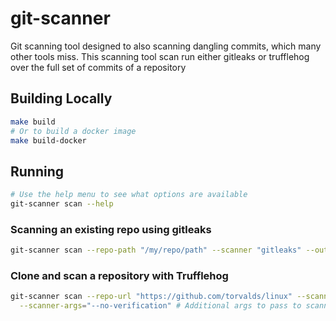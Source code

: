 # git-scanner

Git scanning tool designed to also scanning dangling commits, which many other tools miss.
This scanning tool scan run either gitleaks or trufflehog over the full set of commits of a repository

## Building Locally
```bash
make build
# Or to build a docker image
make build-docker
```

## Running
```bash
# Use the help menu to see what options are available
git-scanner scan --help
```

### Scanning an existing repo using gitleaks
```bash
git-scanner scan --repo-path "/my/repo/path" --scanner "gitleaks" --output /tmp/results.json --scanner-config ~/gitleaks.toml  
```

### Clone and scan a repository with Trufflehog
```bash
git-scanner scan --repo-url "https://github.com/torvalds/linux" --scanner "trufflehog" --output /tmp/results.json \
  --scanner-args="--no-verification" # Additional args to pass to scanner
```